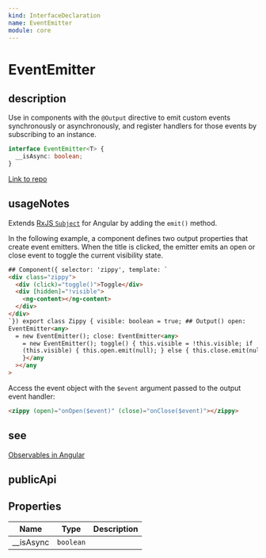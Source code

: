 ```yaml
---
kind: InterfaceDeclaration
name: EventEmitter
module: core
---
```


# EventEmitter

## description

Use in components with the `@Output` directive to emit custom events
synchronously or asynchronously, and register handlers for those events
by subscribing to an instance.

```ts
interface EventEmitter<T> {
  __isAsync: boolean;
}
```

[Link to repo](https://github.com/timdeschryver/angular/blob/master/packages/core/src/event_emitter.ts#L64-L93)

## usageNotes

Extends
[RxJS `Subject`](https://rxjs.dev/api/index/class/Subject)
for Angular by adding the `emit()` method.

In the following example, a component defines two output properties
that create event emitters. When the title is clicked, the emitter
emits an open or close event to toggle the current visibility state.

```html
## Component({ selector: 'zippy', template: `
<div class="zippy">
  <div (click)="toggle()">Toggle</div>
  <div [hidden]="!visible">
    <ng-content></ng-content>
  </div>
</div>
`}) export class Zippy { visible: boolean = true; ## Output() open:
EventEmitter<any>
  = new EventEmitter(); close: EventEmitter<any>
    = new EventEmitter(); toggle() { this.visible = !this.visible; if
    (this.visible) { this.open.emit(null); } else { this.close.emit(null); } }
    }</any
  ></any
>
```

Access the event object with the `$event` argument passed to the output event
handler:

```html
<zippy (open)="onOpen($event)" (close)="onClose($event)"></zippy>
```

## see

[Observables in Angular](guide/observables-in-angular)

## publicApi

## Properties

| Name        | Type      | Description |
| ----------- | --------- | ----------- |
| \_\_isAsync | `boolean` |             |
